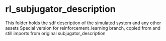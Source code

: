 # rl_subjugator_description
This folder holds the sdf description of the simulated system and any other assets
Special version for reinforcement_learning branch, copied from and still imports from original subjugator_description
